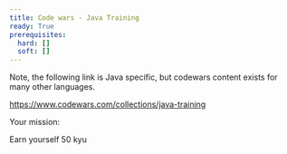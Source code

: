 ```yaml
---
title: Code wars - Java Training
ready: True
prerequisites:
  hard: []
  soft: []
---
```


Note, the following link is Java specific, but codewars content exists for many other languages.

https://www.codewars.com/collections/java-training

Your mission:

Earn yourself 50 kyu

